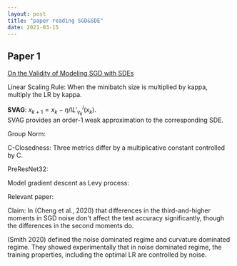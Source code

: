 ```yaml
---
layout: post
title: "paper reading SGD&SDE"
date: 2021-03-15
---
```


## Paper 1
[On the Validity of Modeling SGD with SDEs](https://arxiv.org/abs/2102.12470)

Linear Scaling Rule: When the minibatch size is multiplied by kappa, multiply the LR by kappa. 

**SVAG**: $x_{k+1} = x_k - \eta / l L'^l_{\gamma_k} (x_k).$<br>
SVAG provides an order-1 weak approximation to the corresponding SDE. 

Group Norm:

C-Closedness: Three metrics differ by a multiplicative constant controlled by C. 

PreResNet32: 

Model gradient descent as Levy process:

Relevant paper:

Claim: In (Cheng et al., 2020) that differences in the third-and-higher moments in SGD noise don't affect the test accuracy significantly, though the differences in the second moments do.

(Smith 2020) defined the noise dominated regime and curvature dominated regime. They showed experimentally that in noise dominated regime, the training properties, including the optimal LR are controlled by noise. 

